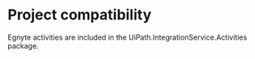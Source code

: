 ﻿# Project compatibility

Egnyte activities are included in the
                UiPath.IntegrationService.Activities package.




|  |
| ---
